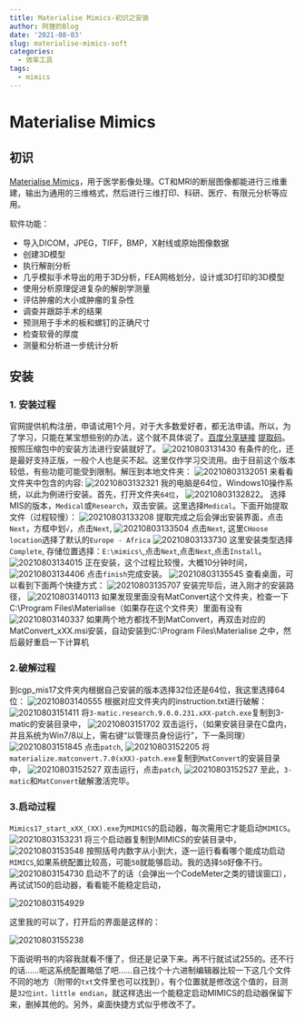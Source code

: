 ```yaml
---
title: Materialise Mimics-初识之安装
author: 阿狸的Blog
date: '2021-08-03'
slug: materialise-mimics-soft
categories:
  - 效率工具
tags:
  - mimics
---
```

# Materialise Mimics
## 初识
[Materialise Mimics](https://www.materialise.com/zh-hans/medical/software/mimics-innovation-suite/products-services/mimics)，用于医学影像处理。CT和MRI的断层图像都能进行三维重建，输出为通用的三维格式，然后进行三维打印、科研、医疗、有限元分析等应用。

 软件功能：  
 - 导入DICOM，JPEG，TIFF，BMP，X射线或原始图像数据
 - 创建3D模型  
 - 执行解剖分析
 - 几乎模拟手术导出的用于3D分析，FEA网格划分，设计或3D打印的3D模型  
 - 使用分析原理促进复杂的解剖学测量
 - 评估肿瘤的大小或肿瘤的复杂性  
 - 调查并跟踪手术的结果
 - 预测用于手术的板和螺钉的正确尺寸
 - 检查软骨的厚度
 - 测量和分析进一步统计分析 

## 安装
### 1. 安装过程
官网提供机构注册，申请试用1个月，对于大多数爱好者，都无法申请。所以，为了学习，只能在某宝想些别的办法，这个就不具体说了。[百度分享链接](https://pan.baidu.com/s/1CNL16JOOo2WXYYJda_-VtQ) [提取码](bfvy)。按照压缩包中的安装方法进行安装就好了。
![20210803131430](https://gitee.com/alingyisheng/tupian/raw/master/img/20210803131430.png)
有条件的化，还是最好支持正版，一般个人也是买不起。这里仅作学习交流用。由于目前这个版本较低，有些功能可能受到限制。解压到本地文件夹：
![20210803132051](https://gitee.com/alingyisheng/tupian/raw/master/img/20210803132051.png)
来看看文件夹中包含的内容:
![20210803132321](https://gitee.com/alingyisheng/tupian/raw/master/img/20210803132321.png)
我的电脑是64位，Windows10操作系统，以此为例进行安装。首先，打开文件夹`64位`，
![20210803132822](https://gitee.com/alingyisheng/tupian/raw/master/img/20210803132822.png)。
选择MIS的版本，`Medical`或`Research`，双击安装。这里选择`Medical`。下面开始提取文件（过程较慢）：
![20210803133208](https://gitee.com/alingyisheng/tupian/raw/master/img/20210803133208.png)
提取完成之后会弹出安装界面，点击`Next`，方框中划`√`，点击`Next`,
![20210803133504](https://gitee.com/alingyisheng/tupian/raw/master/img/20210803133504.png)
点击`Next`, 这里`CHoose location`选择了默认的`Europe - Africa`
![20210803133730](https://gitee.com/alingyisheng/tupian/raw/master/img/20210803133730.png)
这里安装类型选择`Complete`, 存储位置选择：`E:\mimics\`,点击`Next`,点击`Next`,点击`Install`。
![20210803134015](https://gitee.com/alingyisheng/tupian/raw/master/img/20210803134015.png)
正在安装，这个过程比较慢，大概10分钟时间，
![20210803134406](https://gitee.com/alingyisheng/tupian/raw/master/img/20210803134406.png)
点击`finish`完成安装。
![20210803135545](https://gitee.com/alingyisheng/tupian/raw/master/img/20210803135545.png)
查看桌面，可以看到下面两个快捷方式：
![20210803135707](https://gitee.com/alingyisheng/tupian/raw/master/img/20210803135707.png)
安装完毕后，进入刚才的安装路径，
![20210803140113](https://gitee.com/alingyisheng/tupian/raw/master/img/20210803140113.png)
如果发现里面没有MatConvert这个文件夹，检查一下C:\Program Files\Materialise（如果存在这个文件夹）里面有没有
![20210803140337](https://gitee.com/alingyisheng/tupian/raw/master/img/20210803140337.png)
如果两个地方都找不到MatConvert，再双击对应的MatConvert_xXX.msi安装，自动安装到C:\Program Files\Materialise 之中，然后最好重启一下计算机

### 2.破解过程
到cgp_mis17文件夹内根据自己安装的版本选择32位还是64位，我这里选择64位：
![20210803140555](https://gitee.com/alingyisheng/tupian/raw/master/img/20210803140555.png)
根据对应文件夹内的instruction.txt进行破解：
![20210803151411](https://gitee.com/alingyisheng/tupian/raw/master/img/20210803151411.png)
将`3-matic.research.9.0.0.231.xXX-patch.exe`复制到3-matic的安装目录中，
![20210803151702](https://gitee.com/alingyisheng/tupian/raw/master/img/20210803151702.png)
双击运行，（如果安装目录在C盘内，并且系统为Win7/8以上，需右键“以管理员身份运行”，下一条同理）
![20210803151845](https://gitee.com/alingyisheng/tupian/raw/master/img/20210803151845.png)
点击`patch`,
![20210803152205](https://gitee.com/alingyisheng/tupian/raw/master/img/20210803152205.png)
将`materialize.matconvert.7.0(xXX)-patch.exe`复制到`MatConvert`的安装目录中，
![20210803152527](https://gitee.com/alingyisheng/tupian/raw/master/img/20210803152527.png)
双击运行，点击`patch`,
![20210803152527](https://gitee.com/alingyisheng/tupian/raw/master/img/20210803152527.png)
至此，`3-matic`和`MatConvert`破解激活完毕。

### 3.启动过程
`Mimics17_start_xXX_(XX).exe`为`MIMICS`的启动器，每次需用它才能启动`MIMICS`。
![20210803153231](https://gitee.com/alingyisheng/tupian/raw/master/img/20210803153231.png)
将三个启动器复制到MIMICS的安装目录中，
![20210803153548](https://gitee.com/alingyisheng/tupian/raw/master/img/20210803153548.png)
按照括号内数字从小到大，逐一运行看看哪个能成功启动`MIMICS`,如果系统配置比较高，可能`50`就能够启动。我的选择`50`好像不行。
![20210803154730](https://gitee.com/alingyisheng/tupian/raw/master/img/20210803154730.png)
启动不了的话（会弹出一个CodeMeter之类的错误窗口），再试试150的启动器，看看能不能稳定启动，

![20210803154929](https://gitee.com/alingyisheng/tupian/raw/master/img/20210803154929.png)

这里我的可以了，打开后的界面是这样的：

![20210803155238](https://gitee.com/alingyisheng/tupian/raw/master/img/20210803155238.png)

下面说明书的内容我就看不懂了，但还是记录下来。再不行就试试255的。还不行的话……呃这系统配置略低了吧……自己找个十六进制编辑器比较一下这几个文件不同的地方（附带的`txt`文件里也可以找到），有个位置就是修改这个值的，目测是`32位int，little endian`，就这样选出一个能稳定启动MIMICS的启动器保留下来，删掉其他的。另外，桌面快捷方式似乎修改不了。
